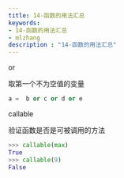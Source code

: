 ```yaml
---
title: 14-函数的用法汇总
keywords:
- 14-函数的用法汇总
- mlzhang
description : "14-函数的用法汇总"
---
```

or 

取第一个不为空值的变量

```python
a =  b or c or d or e
```



callable

验证函数是否是可被调用的方法

```python
>>> callable(max)
True
>>> callable(9)
False
```